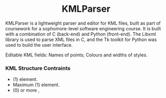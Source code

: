 <h1 align="center">KMLParser</h1>

KMLParser is a lightweight parser and editor for KML files, built as part of coursework for a sophomore-level software engineering course. It is built with a combination of C (back-end) and Python (front-end). The Libxml library is used to parse XML files in C, and the Tk toolkit for Python was used to build the user interface. 

Editable KML fields: Names of points; Colours and widths of styles.

### KML Structure Contraints
- (1) <KML> element.
- Maximum (1) <Document> element.
- (0) or more <Placemark>, <Style>, and <StyleMap> elements.
Please see the provided test files for compatible KML files. 

<br>Compilation: Enter `make parser` at root level to compile source files.
<br>To run: Enter `python3 KMLParser.py` in bin after compilation. Ensure that any KML files intended for use are also in bin.

### Keyboard Shortcuts
- Exit: CTRL-X
- Open: CTRL-O
- Save: CTRL-S
- Save-as: CTRL-SHFT-S

